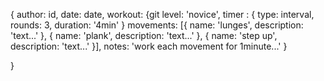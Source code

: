 {
  author: id,
  date: date,
  workout: {git
    level: 'novice',
    timer : {
      type: interval,
      rounds: 3,
      duration: '4min'
    }
    movements:
      [{
        name: 'lunges',
        description: 'text...'
      },
      {
        name: 'plank',
        description: 'text...'
      },
      {
        name: 'step up',
        description: 'text...'
      }],
    notes: 'work each movement for 1minute...'
  }

}
